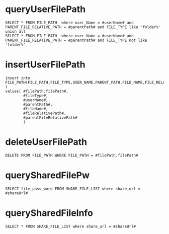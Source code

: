queryUserFilePath
===
    
    SELECT * FROM FILE_PATH  where user_Name = #userName# and PARENT_FILE_RELATIVE_PATH = #parentPath# and FILE_TYPE like 'folder%'
    union all
    SELECT * FROM FILE_PATH  where user_Name = #userName# and PARENT_FILE_RELATIVE_PATH = #parentPath# and FILE_TYPE not like 'folder%'
    
insertUserFilePath
===
    
    insert into FILE_PATH(FILE_PATH,FILE_TYPE,USER_NAME,PARENT_PATH,FILE_NAME,FILE_RELATIVE_PATH,PARENT_FILE_RELATIVE_PATH ) 
    values( #filePath.filePath#,
            #fileType#,
            #userName#,
            #parentPath#,
            #fileName#,
            #fileRelativePath#,
            #parentFileRelativePath#
            )

deleteUserFilePath
===
    
    DELETE FROM FILE_PATH WHERE FILE_PATH = #filePath.filePath#
    
    
querySharedFilePw
===
    
    SELECT file_pass_word FROM SHARE_FILE_LIST where share_url = #shareUrl#
    
querySharedFileInfo
===
    
    SELECT * FROM SHARE_FILE_LIST where share_url = #shareUrl#
    